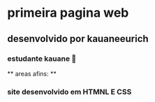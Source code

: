 # primeira pagina web
## desenvolvido por kauaneeurich
### estudante kauane  :blue_heart:
** areas afins: **

### site desenvolvido em HTMNL E CSS
